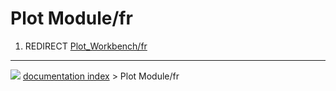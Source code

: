 # Plot Module/fr
1.  REDIRECT [Plot\_Workbench/fr](Plot_Workbench/fr.md)



---
![](images/Right_arrow.png) [documentation index](../README.md) > Plot Module/fr
